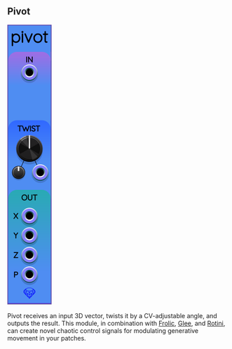 ## Pivot

![Pivot](images/pivot.png)

Pivot receives an input 3D vector, twists it by a CV-adjustable angle, and outputs the result.
This module, in combination with [Frolic](Frolic.md), [Glee](Glee.md), and [Rotini](Rotini.md),
can create novel chaotic control signals for modulating generative movement in your patches.


